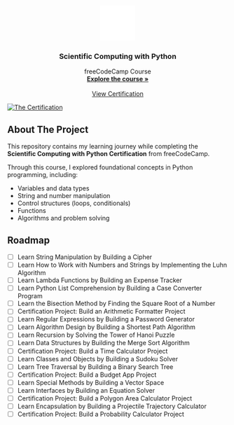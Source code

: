 <!-- PROJECT LOGO -->
<br />
<div align="center">
<img src="images/logo.svg" alt="Logo" width="80" height="80">

<h3 align="center">Scientific Computing with Python</h3>

<p align="center">
    freeCodeCamp Course
    <br />
    <a href="https://www.freecodecamp.org/learn/full-stack-developer/"><strong>Explore the course »</strong></a>
    <br />
    <br />
    <a href="https://freecodecamp.org/certification/gulpanjul/responsive-web-design">View Certification</a>
  </p>
</div>

[![The Certification][the-certification]](https://freecodecamp.org/certification/gulpanjul/responsive-web-design)

<!-- ABOUT THE PROJECT -->

## About The Project

This repository contains my learning journey while completing the **Scientific Computing with Python Certification** from freeCodeCamp.

Through this course, I explored foundational concepts in Python programming, including:

- Variables and data types
- String and number manipulation
- Control structures (loops, conditionals)
- Functions
- Algorithms and problem solving

<!-- ROADMAP -->

## Roadmap

- [ ] Learn String Manipulation by Building a Cipher
- [ ] Learn How to Work with Numbers and Strings by Implementing the Luhn Algorithm
- [ ] Learn Lambda Functions by Building an Expense Tracker
- [ ] Learn Python List Comprehension by Building a Case Converter Program
- [ ] Learn the Bisection Method by Finding the Square Root of a Number
- [ ] Certification Project: Build an Arithmetic Formatter Project
- [ ] Learn Regular Expressions by Building a Password Generator
- [ ] Learn Algorithm Design by Building a Shortest Path Algorithm
- [ ] Learn Recursion by Solving the Tower of Hanoi Puzzle
- [ ] Learn Data Structures by Building the Merge Sort Algorithm
- [ ] Certification Project: Build a Time Calculator Project
- [ ] Learn Classes and Objects by Building a Sudoku Solver
- [ ] Learn Tree Traversal by Building a Binary Search Tree
- [ ] Certification Project: Build a Budget App Project
- [ ] Learn Special Methods by Building a Vector Space
- [ ] Learn Interfaces by Building an Equation Solver
- [ ] Certification Project: Build a Polygon Area Calculator Project
- [ ] Learn Encapsulation by Building a Projectile Trajectory Calculator
- [ ] Certification Project: Build a Probability Calculator Project

[the-certification]: images/certification.png
